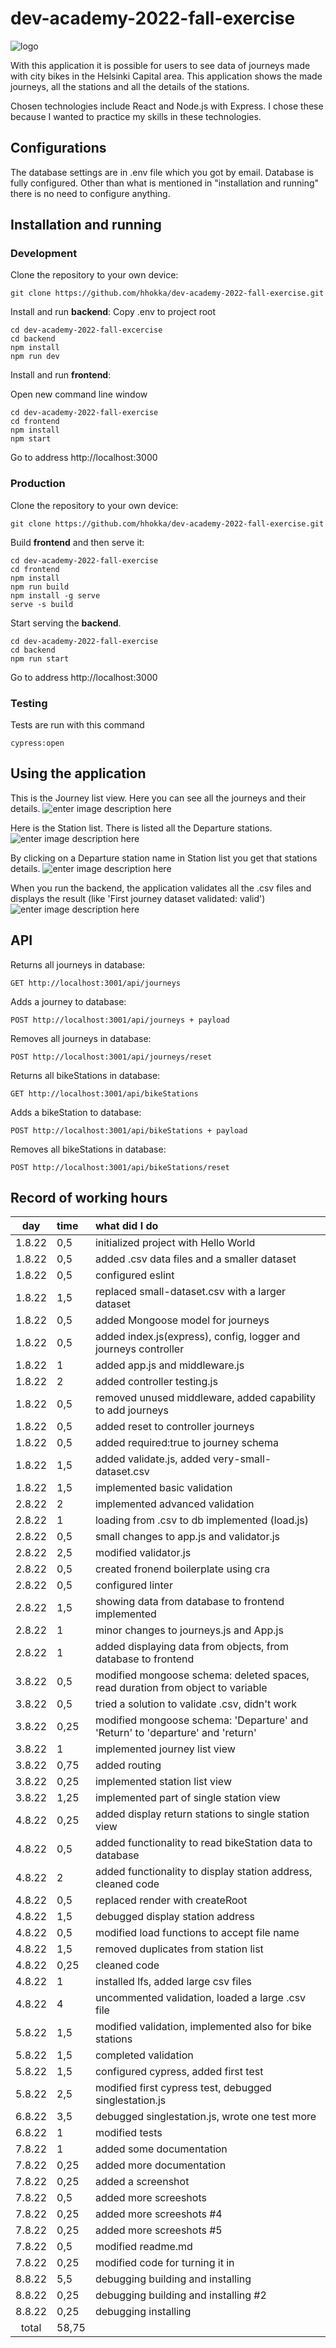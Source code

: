 # dev-academy-2022-fall-exercise
![logo](https://raw.githubusercontent.com/hhokka/dev-academy-2022-fall-exercise/111dec7357e9309b79bbe22d60f7fe140a9feddd/readme/logo-generic.svg)

With this application it is possible for users to see data of journeys made with city bikes in the Helsinki Capital area. This application shows the made journeys, all the stations and all the details of the stations.

Chosen technologies include React and Node.js with Express. I chose these because I wanted to practice my skills in these technologies.

## Configurations
The database settings are in .env file which you got by email. Database is fully configured. Other than what is mentioned in "installation and running" there is no need to configure anything. 


## Installation and running
### Development
Clone the repository to your own device:
```
git clone https://github.com/hhokka/dev-academy-2022-fall-exercise.git
```
Install and run **backend**:
Copy .env to project root
```
cd dev-academy-2022-fall-excercise
cd backend
npm install
npm run dev
```
Install and run **frontend**:

Open new command line window
```
cd dev-academy-2022-fall-exercise
cd frontend
npm install
npm start
```
Go to address http://localhost:3000

### Production
Clone the repository to your own device:
```
git clone https://github.com/hhokka/dev-academy-2022-fall-exercise.git
```
Build **frontend** and then serve it:
```
cd dev-academy-2022-fall-exercise
cd frontend
npm install
npm run build
npm install -g serve
serve -s build
```
Start serving the **backend**.
```
cd dev-academy-2022-fall-exercise
cd backend
npm run start
```
Go to address http://localhost:3000
### Testing

Tests are run with this command
```
cypress:open
```
## Using the application

This is the Journey list view. Here you can see all the journeys and their details.
![enter image description here](https://github.com/hhokka/dev-academy-2022-fall-exercise/blob/main/readme/screenshot5.png?raw=true)

Here is the Station list. There is listed all the Departure stations.
![enter image description here](https://github.com/hhokka/dev-academy-2022-fall-exercise/blob/main/readme/screenshot6.png?raw=true)

By clicking on a Departure station name in Station list you get that stations details.
![enter image description here](https://github.com/hhokka/dev-academy-2022-fall-exercise/blob/main/readme/screenshot7.png?raw=true)

When you run the backend, the application validates all the .csv files and displays the result (like 'First journey dataset validated: valid')
![enter image description here](https://github.com/hhokka/dev-academy-2022-fall-exercise/blob/main/readme/screenshot4.png?raw=true)


## API
Returns all journeys in database:
```
GET http://localhost:3001/api/journeys
```
Adds a journey to database:
    
    POST http://localhost:3001/api/journeys + payload
Removes all journeys in database:
    
    POST http://localhost:3001/api/journeys/reset

Returns all bikeStations in database:
    
    GET http://localhost:3001/api/bikeStations
Adds a bikeStation to database:
    
    POST http://localhost:3001/api/bikeStations + payload

Removes all bikeStations in database:
    
    POST http://localhost:3001/api/bikeStations/reset


## Record of working hours

| day   | time | what did I do|
| :----:|:-----| :-----|
| 1.8.22|   0,5| initialized project with Hello World|
| 1.8.22|   0,5| added .csv data files and a smaller dataset|
| 1.8.22|   0,5| configured eslint|
| 1.8.22|   1,5| replaced small-dataset.csv with a larger dataset|
| 1.8.22|   0,5| added Mongoose model for journeys|
| 1.8.22|   0,5| added index.js(express), config, logger and journeys controller|
| 1.8.22|     1| added app.js and middleware.js|
| 1.8.22|     2| added controller testing.js|
| 1.8.22| 	0,5| removed unused middleware, added capability to add journeys |
| 1.8.22|   0,5| added reset to controller journeys|
| 1.8.22|   0,5| added required:true to journey schema|
| 1.8.22| 	1,5| added validate.js, added very-small-dataset.csv|
| 1.8.22|   1,5| implemented basic validation  |
| 2.8.22| 	  2| implemented advanced validation|
| 2.8.22|     1| loading from .csv to db implemented (load.js)|
| 2.8.22|   0,5| small changes to app.js and validator.js|
| 2.8.22|	2,5| modified validator.js|
| 2.8.22|   0,5| created fronend boilerplate using cra|
| 2.8.22|   0,5| configured linter|
| 2.8.22|   1,5| showing data from database to frontend implemented|
| 2.8.22|     1| minor changes to journeys.js and App.js|
| 2.8.22|     1| added displaying data from objects, from database to frontend|
| 3.8.22|   0,5| modified mongoose schema: deleted spaces, read duration from object to variable|
| 3.8.22|	0,5| tried a solution to validate .csv, didn't work|
| 3.8.22|  0,25| modified mongoose schema: 'Departure' and 'Return' to 'departure' and 'return'|
| 3.8.22|	  1| implemented journey list view|
| 3.8.22|  0,75| added routing|
| 3.8.22|  0,25| implemented station list view|
| 3.8.22|  1,25| implemented part of single station view|
| 4.8.22|  0,25| added display return stations to single station view|
| 4.8.22|  0,5 | added functionality to read bikeStation data to database|
| 4.8.22|     2| added functionality to display station address, cleaned code|
| 4.8.22|   0,5| replaced render with createRoot|
| 4.8.22|   1,5| debugged display station address|
| 4.8.22|	0,5| modified load functions to accept file name|
| 4.8.22|   1,5| removed duplicates from station list|
| 4.8.22|  0,25| cleaned code|
| 4.8.22|     1| installed lfs, added large csv files|
| 4.8.22|     4| uncommented validation, loaded a large .csv file|
| 5.8.22|   1,5| modified validation, implemented also for bike stations|
| 5.8.22|   1,5| completed validation|
| 5.8.22|   1,5| configured cypress, added first test|
| 5.8.22|   2,5| modified first cypress test, debugged singlestation.js|
| 6.8.22|   3,5| debugged singlestation.js, wrote one test more|
| 6.8.22|     1| modified tests|
| 7.8.22|     1| added some documentation|
| 7.8.22|  0,25| added more documentation|
| 7.8.22|  0,25| added a screenshot|
| 7.8.22|   0,5| added more screeshots|
| 7.8.22|  0,25| added more screeshots #4|
| 7.8.22|  0,25| added more screeshots #5|
| 7.8.22|   0,5| modified readme.md|
| 7.8.22|  0,25| modified code for turning it in|
| 8.8.22|   5,5| debugging building and installing|
| 8.8.22|  0,25| debugging building and installing #2|
| 8.8.22|  0,25| debugging installing|
| total | 58,75| | 

<!--stackedit_data:
eyJoaXN0b3J5IjpbMTgyNTUwNTk0NCw0MjM4MTI2NDQsMjAzMz
YxODIzOCwtNDY4NDE4NDkyLC0xOTc2ODUzMzM2LC05MzQ3Njcw
MjYsLTkzNDc2NzAyNiwyMDU1NjE5NTcyLC0xMTcxNzk3NDA5LC
0xOTc4OTM3MzkzLC0xNTQ2MzA0NDMxLC0xMTg5NzM4NzUsLTk4
OTEyOTcxMSwtNTA2MDgyNDA0LDE2NTU3NDkxNTUsMjAwMDY5Nj
U2MCwtMTI5NTEyMzQ0NCwxNzgzNjQ3MDQxLDEwMDQ5OTc4NTgs
ODQzNjc5MjQ0XX0=
-->